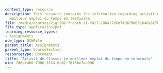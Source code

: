 ```yaml
---
content_type: resource
description: This resource contains the information regarding activit de Classe le
  meilleur emploi du temps en terminale.
file: /media/courses/21g-302-french-ii-fall-2004/7d6ef406798631646a6278156e7ea096_MIT21G_302_F04_terminale_L.pdf
file_type: application/pdf
learning_resource_types:
- Assignments
ocw_type: OCWFile
parent_title: Assignments
parent_type: CourseSection
resourcetype: Document
title: 'Activit de Classe: Le meilleur emploi du temps en terminale'
uid: 7d6ef406-7986-3164-6a62-78156e7ea096
---
```

